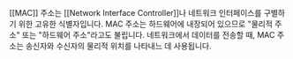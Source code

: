[[MAC]] 주소는 [[Network Interface Controller]]나 네트워크 인터페이스를 구별하기 위한 고유한 식별자입니다. MAC 주소는 하드웨어에 내장되어 있으므로 "물리적 주소" 또는 "하드웨어 주소"라고도 불립니다. 네트워크에서 데이터를 전송할 때, MAC 주소는 송신자와 수신자의 물리적 위치를 나타내느 데 사용됩니다. 